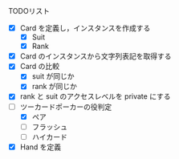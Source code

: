 
TODOリスト

* [x] Card を定義し，インスタンスを作成する
	* [x] Suit
	* [x] Rank
* [x] Card のインスタンスから文字列表記を取得する
* [x] Card の比較
    * [x] suit が同じか
    * [x] rank が同じか
* [x] rank と suit のアクセスレベルを private にする
* [ ] ツーカードポーカーの役判定
    * [x] ペア
    * [ ] フラッシュ
    * [ ] ハイカード
* [x] Hand を定義